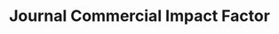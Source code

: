 ---
layout: default
cost: None
description: This measure is analogous to the commonly used Journal Impact Factor
  (JIF), which is also calculated here. A journal’s impact factor is a popular measure
  of its quality, calculated for year t as the number of times articles from years
  t-1 and t-2 were cited during year t, divided by the number of articles published
  during years t-1 and t-2. Just like JIF is a journal-level measure of quality, it
  is possible to build a journal-level measure of appliedness or commercial relevance
  by replacing paper-to-paper citationss by patent-to-paper citations.
last_edit: Mon, 19 Jun 2023 17:03:53 GMT
location: https://github.com/mattmarx/jcif
open_access: 'TRUE'
related_publications: https://papers.ssrn.com/sol3/papers.cfm?abstract_id=3006859
shortname: jcif
terms_of_use: 'Michael Bikard and Matt Marx introduced JCIF in the paper "From Academia
  to Industry: Hubs as Bridges between University Science and Corporate Technologies",
  available at https://papers.ssrn.com/sol3/papers.cfm?abstract_id=3006859. We would
  appreciate you citing the paper if you use the measure.'
title: Journal Commercial Impact Factor
uuid: 299053b6-f7cf-4753-ae44-d4c088535365
versioning: 'FALSE'
---